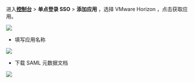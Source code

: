 <IntegrationDetailCard :title="`在 ${$localeConfig.brandName} 中创建应用`">

进入[**控制台**](https://console.authing.cn) > **单点登录 SSO** > **添加应用** ，选择 VMware Horizon ，点击获取应用。

![](~@imagesZhCn/integration/vmware_horizon/1-1.png)

- 填写应用名称

![](~@imagesZhCn/integration/vmware_horizon/1-2.png)

- 下载 SAML 元数据文档

![](~@imagesZhCn/integration/vmware_horizon/1-3.png)


</IntegrationDetailCard>
